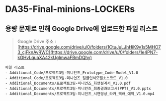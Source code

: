 # DA35-Final-minions-LOCKERs

## 용량 문제로 인해 Google Drive에 업로드한 파일 리스트
>Google Drive 주소 : [https://drive.google.com/drive/u/0/folders/1CtuJuLJhHiK9v1s5MHO73_cjFknAvRWC](https://drive.google.com/drive/u/0/folders/1e4PN7-kGHvLquaXA42kUglmwaFBmDQhy)

```
파일 리스트
- Additional_Code/프로젝트3팀-미니언즈_Prototype_Code-Model_V1.0
- Additional_Code/프로젝트3팀-미니언즈_얼굴인식모델소스코드_V1.0
- Additional_Documents/프로젝트3팀-미니언즈_화면설계서_V1.0.pdf
- Additional_Documents/프로젝트3팀-미니언즈_최종결과보고서(PPT)_V1.0.pptx
- Additional_Documents/프로젝트3팀-미니언즈_시연영상_라커_택배_예약_V1.0.mp4
```
